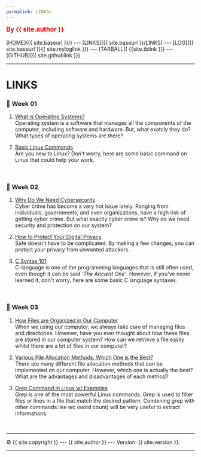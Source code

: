 ```yaml
---
permalink: LINKS/
---
```

<span style="color:red; font-weight:bold; font-size:larger;">By {{ site.author }}</span>
<br><br>
[HOME]({{ site.baseurl }}/) ---
[LINKS]({{ site.baseurl }}/LINKS) ---
[LOG]({{ site.baseurl }}{{ site.myloglink }}) ---
[TARBALL]( {{site.tblink }}) ---
[GITHUB]({{ site.githublink }})
<br>
<hr>

# LINKS

### 🎍 **Week 01**
1. [What is Operating Systems?](https://edu.gcfglobal.org/en/computerbasics/understanding-operating-systems/1/)<br>
Operating system is a software that manages all the components of the computer, including software and hardware. But, what exatcly they do? What types of operating systems are there?

2. [Basic Linux Commands](https://maker.pro/linux/tutorial/basic-linux-commands-for-beginners)<br>
Are you new to Linux? Don't worry, here are some basic command on Linux that could help your work.
<br>

### 🎨 **Week 02**
1. [Why Do We Need Cybersecurity](https://www.onelogin.com/learn/what-is-cyber-security)<br>
Cyber crime has become a very hot issue lately. Ranging from individuals, governments, and even organizations, have a high risk of getting cyber crime. But what exactly cyber crime is? Why do we need security and protection on our system?

2. [How to Protect Your Digital Privacy](https://www.nytimes.com/guides/privacy-project/how-to-protect-your-digital-privacy)<br>
Safe doesn't have to be complicated. By making a few changes, you can protect your privacy from unwanted attackers.

3. [C Syntax 101](https://www.tutorialspoint.com/cprogramming/c_quick_guide.htm)<br>
C-language is one of the programming languages that is still often used, even though it can be said _'The Ancient One'_. However, if you've never learned it, don't worry, here are some basic C language syntaxes.
<br>

### 🎠 **Week 03**
1. [How Files are Organized in Our Computer](https://www.techtarget.com/searchstorage/definition/file-system)<br>
When we using our computer, we always take care of managing files and directories. However, have you ever thought about how these files are stored in our computer system? How can we retrieve a file easily whilst there are a lot of files in our computer?

2. [Various File Allocation Methods, Which One is the Best?](https://www.geeksforgeeks.org/file-allocation-methods/)<br>
There are many different file allocation methods that can be implemented on our computer. However, which one is actually the best? What are the advantages and disadvantages of each method?

3. [Grep Command in Linux w/ Examples](https://www.geeksforgeeks.org/grep-command-in-unixlinux/)<br>
Grep is one of the most powerful Linux commands. Grep is used to filter files or lines in a file that match the desired pattern. Combining grep with other commands like wc (word count) will be very useful to extract informations.

<br>
<hr>
&copy; {{ site.copyright }} --- {{ site.author }} --- Version: {{ site.version }}.
<hr>
<br>
